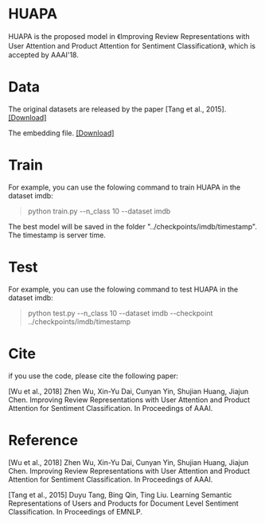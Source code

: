 # HUAPA
HUAPA is the proposed model in 《Improving Review Representations with User Attention and Product Attention for Sentiment Classification》, which is accepted by AAAI'18.

# Data
The original datasets are released by the paper [Tang et al., 2015]. [[Download]](http://ir.hit.edu.cn/%7Edytang/paper/acl2015/dataset.7z)

The embedding file. [[Download]](https://pan.baidu.com/s/195jduYugfYIgZLbHXHmKaA#list/path=%2F)

# Train
For example, you can use the folowing command to train HUAPA in the dataset imdb:
> python train.py --n_class 10 --dataset imdb

The best model will be saved in the folder "../checkpoints/imdb/timestamp". The timestamp is server time.

# Test
For example, you can use the folowing command to test HUAPA in the dataset imdb:
> python test.py --n_class 10 --dataset imdb --checkpoint ../checkpoints/imdb/timestamp

# Cite
if you use the code, please cite the following paper:

[Wu et al., 2018]  Zhen Wu, Xin-Yu Dai, Cunyan Yin, Shujian Huang, Jiajun Chen. Improving Review Representations with User Attention and Product Attention for Sentiment Classification. In Proceedings of AAAI.

# Reference
[Wu et al., 2018]  Zhen Wu, Xin-Yu Dai, Cunyan Yin, Shujian Huang, Jiajun Chen. Improving Review Representations with User Attention and Product Attention for Sentiment Classification. In Proceedings of AAAI.

[Tang et al., 2015] Duyu Tang, Bing Qin, Ting Liu. Learning Semantic Representations of Users and Products for Document Level Sentiment Classification. In Proceedings of EMNLP.

